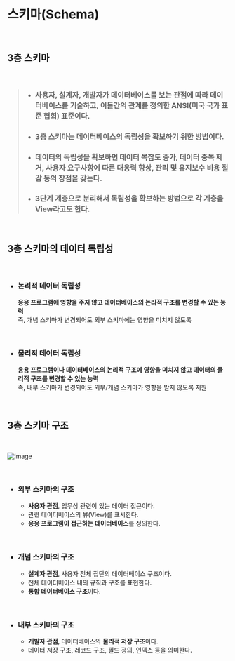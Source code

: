 # **스키마(Schema)**
<br>

## **3층 스키마**

<br>


>* ### 사용자, 설계자, 개발자가 데이터베이스를 보는 관점에 따라 데이터베이스를 기술하고, 이들간의 관계를 정의한 ANSI(미국 국가 표준 협회) 표준이다.
>* ### 3층 스키마는 데이터베이스의 독립성을 확보하기 위한 방법이다.
>* ### 데이터의 독립성을 확보하면 데이터 복잡도 증가, 데이터 중복 제거, 사용자 요구사항에 따른 대응력 향상, 관리 및 유지보수 비용 절감 등의 장점을 갖는다.
>* ### 3단계 계층으로 분리해서 독립성을 확보하는 방법으로 각 계층을 View라고도 한다.

<br>

## **3층 스키마의 데이터 독립성**

<br>

* ### 논리적 데이터 독립성
  **응용 프로그램에 영향을 주지 않고 데이터베이스의 논리적 구조를 변경할 수 있는 능력**  
  즉, 개념 스키마가 변경되어도 외부 스키마에는 영향을 미치지 않도록 

<br>

* ### 물리적 데이터 독립성
  **응용 프로그램이나 데이터베이스의 논리적 구조에 영향을 미치지 않고 데이터의 물리적 구조를 변경할 수 있는 능력**  
  즉, 내부 스키마가 변경되어도 외부/개념 스키마가 영향을 받지 않도록 지원

<br>

## **3층 스키마 구조**
<br>

![image](https://velog.velcdn.com/images/as979200/post/9c4a2db2-ae55-4487-a793-b216ef27680e/image.png)

<br>

* ### **외부 스키마의 구조**
  * **사용자 관점**, 업무상 관련이 있는 데이터 접근이다.
  * 관련 데이터베이스의 뷰(View)를 표시한다.
  * **응용 프로그램이 접근하는 데이터베이스**를 정의한다.
  
<br>

* ### **개념 스키마의 구조**
  * **설계자 관점**, 사용자 전체 집단의 데이터베이스 구조이다.
  * 전체 데이터베이스 내의 규칙과 구조를 표현한다.
  * **통합 데이터베이스 구조**이다.

<br>

* ### **내부 스키마의 구조**
  * **개발자 관점**, 데이터베이스의 **물리적 저장 구조**이다.
  * 데이터 저장 구조, 레코드 구조, 필드 정의, 인덱스 등을 의미한다.
